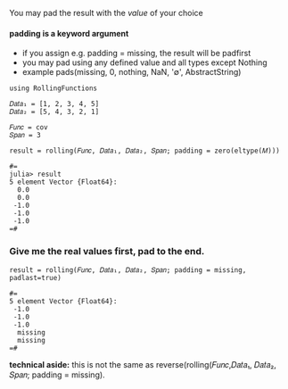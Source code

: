 You may pad the result with the _value_ of your choice

#### padding is a keyword argument

- if you assign e.g. padding = missing, the result will be padfirst
- you may pad using any defined value and all types except Nothing
- example pads(missing, 0, nothing, NaN, '∅', AbstractString)

```
using RollingFunctions

𝐷𝑎𝑡𝑎₁ = [1, 2, 3, 4, 5]
𝐷𝑎𝑡𝑎₂ = [5, 4, 3, 2, 1]

𝐹𝑢𝑛𝑐 = cov
𝑆𝑝𝑎𝑛 = 3

result = rolling(𝐹𝑢𝑛𝑐, 𝐷𝑎𝑡𝑎₁, 𝐷𝑎𝑡𝑎₂, 𝑆𝑝𝑎𝑛; padding = zero(eltype(𝑀)))

#=
julia> result
5 element Vector {Float64}:
  0.0
  0.0
 -1.0
 -1.0
 -1.0
=#
```

### Give me the real values first, pad to the end.

```
result = rolling(𝐹𝑢𝑛𝑐, 𝐷𝑎𝑡𝑎₁, 𝐷𝑎𝑡𝑎₂, 𝑆𝑝𝑎𝑛; padding = missing, padlast=true)

#=
5 element Vector {Float64}:
 -1.0
 -1.0
 -1.0
  missing
  missing
=#
```

**technical aside:** this is not the same as reverse(rolling(𝐹𝑢𝑛𝑐,𝐷𝑎𝑡𝑎₁, 𝐷𝑎𝑡𝑎₂, 𝑆𝑝𝑎𝑛; padding = missing).


